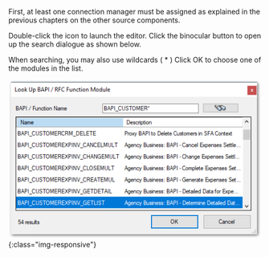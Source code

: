 First, at least one connection manager must be assigned as explained in the previous chapters on the other source components.

Double-click the icon to launch the editor. Click the binocular button to open up the search dialogue as shown below.

When searching, you may also use wildcards  ( * ) Click OK to choose one of the modules in the list.

![BAPI-Search](/img/content/BAPI-Search.png){:class="img-responsive"}

